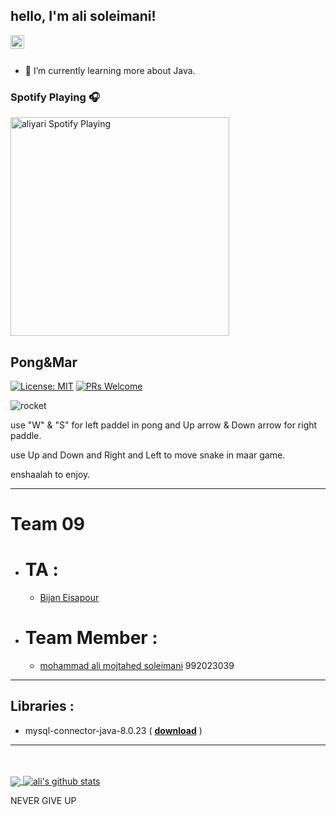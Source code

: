 ## hello, I'm ali soleimani!
<a href="https://t.me/mamali_amazon">
  <img align="left" alt="ali's Telegram" width="22px" src="https://cdn.jsdelivr.net/npm/simple-icons@v3/icons/telegram.svg" />
</a>

<br/>
<br/>

- 🌱 I’m currently learning more about Java.

### Spotify Playing 🎧

[<img src="https://now-playing-codestackr.vercel.app/api/spotify-playing" alt="aliyari Spotify Playing" width="350" />](https://open.spotify.com/user/swyqyimdc12jajde4vpwd2x1b)

## Pong&Mar

 [![License: MIT](https://img.shields.io/badge/License-MIT-yellow.svg)](https://opensource.org/licenses/MIT) 
 [![PRs Welcome](https://img.shields.io/badge/PRs-welcome-brightgreen.svg)](https://reactjs.org/docs/how-to-contribute.html#your-first-pull-request)

![rocket](https://user-images.githubusercontent.com/77240820/123420545-ebbedc80-d5d0-11eb-8436-0564cb67f744.png)

use "W" & "S" for left paddel in pong and Up arrow & Down arrow for right paddle.

use Up and Down and Right and Left to move snake in maar game.

enshaalah to enjoy.

-----
# Team 09
- # TA :

  - [Bijan Eisapour](https://github.com/BijanKHU)

- # Team Member :
 
  - [mohammad ali mojtahed soleimani](https://github.com/mohammadalimojtahedsoleimani) 992023039
-----

 Libraries :
-
 
 * mysql-connector-java-8.0.23 ( [**download**](https://mvnrepository.com/artifact/mysql/mysql-connector-java/8.0.23) ) 

-----





<br/>
<br/>




<a href="https://github.com/mohammadalimojtahedsoleimani">
  <img align="center" src="https://github-readme-stats.vercel.app/api/top-langs/?username=mohammadalimojtahedsoleimani&theme=light&hide_langs_below=1" />
</a>
<a href="https://github.com/mohammadalimojtahedsoleimani">
 <img align="center" src="https://github-readme-stats.vercel.app/api?username=mohammadalimojtahedsoleimani&show_icons=true&theme=light&line_height=27" alt="ali's github stats"/>
</a>

NEVER GIVE UP
